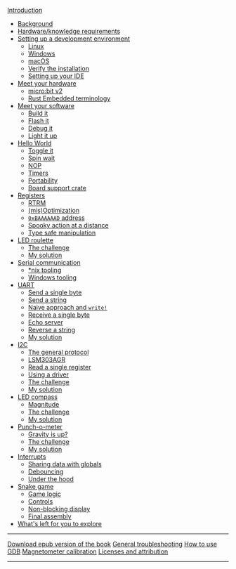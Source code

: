 [Introduction](README.md)
- [Background](01-background/README.md)
- [Hardware/knowledge requirements](02-requirements/README.md)
- [Setting up a development environment](03-setup/README.md)
    - [Linux](03-setup/linux.md)
    - [Windows](03-setup/windows.md)
    - [macOS](03-setup/macos.md)
    - [Verify the installation](03-setup/verify.md)
    - [Setting up your IDE](03-setup/IDE.md)
- [Meet your hardware](04-meet-your-hardware/README.md)
    - [micro:bit v2](04-meet-your-hardware/microbit-v2.md)
    - [Rust Embedded terminology](04-meet-your-hardware/terminology.md)
- [Meet your software](05-meet-your-software/README.md)
    - [Build it](05-meet-your-software/build-it.md)
    - [Flash it](05-meet-your-software/flash-it.md)
    - [Debug it](05-meet-your-software/debug-it.md)
    - [Light it up](05-meet-your-software/light-it-up.md)
- [Hello World](06-hello-world/README.md)
    - [Toggle it](06-hello-world/toggle-it.md)
    - [Spin wait](06-hello-world/spin-wait.md)
    - [NOP](06-hello-world/nop.md)
    - [Timers](06-hello-world/timers.md)
    - [Portability](06-hello-world/portability.md)
    - [Board support crate](06-hello-world/board-support-crate.md)
- [Registers](07-registers/README.md)
    - [RTRM](07-registers/rtrm.md)
    - [(mis)Optimization](07-registers/misoptimization.md)
    - [`0xBAAAAAAD` address](07-registers/bad-address.md)
    - [Spooky action at a distance](07-registers/spooky-action-at-a-distance.md)
    - [Type safe manipulation](07-registers/type-safe-manipulation.md)
- [LED roulette](08-led-roulette/README.md)
    - [The challenge](08-led-roulette/the-challenge.md)
    - [My solution](08-led-roulette/my-solution.md)
- [Serial communication](09-serial-communication/README.md)
    - [\*nix tooling](09-serial-communication/nix-tooling.md)
    - [Windows tooling](09-serial-communication/windows-tooling.md)
- [UART](10-uart/README.md)
    - [Send a single byte](10-uart/send-a-single-byte.md)
    - [Send a string](10-uart/send-a-string.md)
    - [Naive approach and `write!`](10-uart/naive-approach-write.md)
    - [Receive a single byte](10-uart/receive-a-single-byte.md)
    - [Echo server](10-uart/echo-server.md)
    - [Reverse a string](10-uart/reverse-a-string.md)
    - [My solution](10-uart/my-solution.md)
- [I2C](11-i2c/README.md)
    - [The general protocol](11-i2c/the-general-protocol.md)
    - [LSM303AGR](11-i2c/lsm303agr.md)
    - [Read a single register](11-i2c/read-a-single-register.md)
    - [Using a driver](11-i2c/using-a-driver.md)
    - [The challenge](11-i2c/the-challenge.md)
    - [My solution](11-i2c/my-solution.md)
- [LED compass](12-led-compass/README.md)
    - [Magnitude](12-led-compass/magnitude.md)
    - [The challenge](12-led-compass/the-challenge.md)
    - [My solution](12-led-compass/my-solution.md)
- [Punch-o-meter](13-punch-o-meter/README.md)
    - [Gravity is up?](13-punch-o-meter/gravity-is-up.md)
    - [The challenge](13-punch-o-meter/the-challenge.md)
    - [My solution](13-punch-o-meter/my-solution.md)
- [Interrupts](14-interrupts/README.md)
    - [Sharing data with globals](14-interrupts/sharing-data-with-globals.md)
    - [Debouncing](14-interrupts/debouncing.md)
    - [Under the hood](14-interrupts/under-the-hood.md)
- [Snake game](14-snake-game/README.md)
    - [Game logic](14-snake-game/game-logic.md)
    - [Controls](14-snake-game/controls.md)
    - [Non-blocking display](14-snake-game/nonblocking-display.md)
    - [Final assembly](14-snake-game/final-assembly.md)
- [What's left for you to explore](explore.md)

---
[Download epub version of the book](DOWNLOAD.md)
[General troubleshooting](appendix/1-general-troubleshooting/README.md)
[How to use GDB](appendix/2-how-to-use-gdb/README.md)
[Magnetometer calibration](appendix/3-mag-calibration/README.md)
[Licenses and attribution](appendix/4-licenses-and-attribution/README.md)

<!-- - [Async IO: The future](17-async-io-the-future/README.md) -->
<!--     - [Timer](17-async-io-the-future/timer.md) -->
<!--     - [Serial](17-async-io-the-future/serial.md) -->
<!--     - [The challenge](17-async-io-the-future/the-challenge.md) -->
<!--     - [My solution](17-async-io-the-future/my-solution.md) -->
<!--     - [Another challenge](17-async-io-the-future/another-challenge.md) -->
<!--     - [My other solution](17-async-io-the-future/my-other-solution.md) -->
<!--     - [More challenges](17-async-io-the-future/more-challenges.md) -->
---
